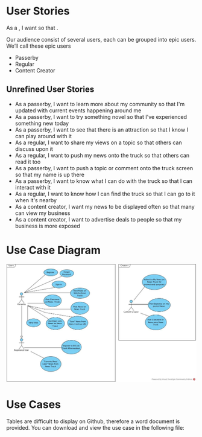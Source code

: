 # User Stories 

As a <type of user>, I want <some goal> so that <some reason>.

Our audience consist of several users, each can be grouped into epic users. We’ll call these epic users
* Passerby
* Regular  
* Content Creator 

## Unrefined User Stories
* As a passerby, I want to learn more about my community so that I'm updated with current events happening around me
* As a passerby, I want to try something novel so that I've experienced something new today
* As a passerby, I want to see that there is an attraction so that I know I can play around with it
* As a regular, I want to share my views on a topic so that others can discuss upon it
* As a regular, I want to push my news onto the truck so that others can read it too
* As a passerby, I want to push a topic or comment onto the truck screen so that my name is up there
* As a passerby, I want to know what I can do with the truck so that I can interact with it
* As a regular, I want to know how I can find the truck so that I can go to it when it's nearby
* As a content creator, I want my news to be displayed often so that many can view my business 
* As a content creator, I want to advertise deals to people so that my business is more exposed

# Use Case Diagram

![UML Diagram (Use Case)](https://github.com/deco3500/TeamLumos/blob/master/Images/UseCaseDiagram.jpg)

# Use Cases

Tables are difficult to display on Github, therefore a word document is provided. You can download and view the use case in the following file: 